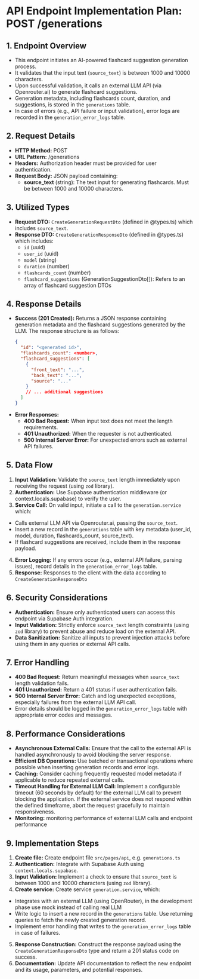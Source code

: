# API Endpoint Implementation Plan: POST /generations

## 1. Endpoint Overview
- This endpoint initiates an AI-powered flashcard suggestion generation process.
- It validates that the input text (`source_text`) is between 1000 and 10000 characters.
- Upon successful validation, it calls an external LLM API (via Openrouter.ai) to generate flashcard suggestions.
- Generation metadata, including flashcards count, duration, and suggestions, is stored in the `generations` table.
- In case of errors (e.g., API failure or input validation), error logs are recorded in the `generation_error_logs` table.

## 2. Request Details
- **HTTP Method:** POST
- **URL Pattern:** /generations
- **Headers:** Authorization header must be provided for user authentication.
- **Request Body:** JSON payload containing:
  - **source_text** (string): The text input for generating flashcards. Must be between 1000 and 10000 characters.

## 3. Utilized Types
- **Request DTO:** `CreateGenerationRequestDto` (defined in @types.ts) which includes `source_text`.
- **Response DTO:** `CreateGenerationResponseDto` (defined in @types.ts) which includes:
  - `id` (uuid)
  - `user_id` (uuid)
  - `model` (string)
  - `duration` (number)
  - `flashcards_count` (number)
  - `flashcard_suggestions` (GenerationSuggestionDto[]): Refers to an array of flashcard suggestion DTOs 

## 4. Response Details
- **Success (201 Created):** Returns a JSON response containing generation metadata and the flashcard suggestions generated by the LLM. The response structure is as follows:
  ```json
  {
    "id": "<generated id>",
    "flashcards_count": <number>,
    "flashcard_suggestions": [
      {
        "front_text": "...",
        "back_text": "...",
        "source": "..."
      }
      // ... additional suggestions
    ]
  }
  ```
- **Error Responses:**
  - **400 Bad Request:** When input text does not meet the length requirements.
  - **401 Unauthorized:** When the requester is not authenticated.
  - **500 Internal Server Error:** For unexpected errors such as external API failures.

## 5. Data Flow
1. **Input Validation:** Validate the `source_text` length immediately upon receiving the request (using `zod` library).
2. **Authentication:** Use Supabase authentication middleware (or context.locals.supabase) to verify the user.
3. **Service Call:** On valid input, initiate a call to the `generation.service` which: 
 - Calls external LLM API via Openrouter.ai, passing the `source_text`.
 - Insert a new record in the `generations` table with key metadata (user_id, model, duration, flashcards_count, source_text).
 - If flashcard suggestions are received, include them in the response payload.
4. **Error Logging:** If any errors occur (e.g., external API failure, parsing issues), record details in the `generation_error_logs` table.
5. **Response:** Responses to the client with the data according to `CreateGenerationResponseDto`

## 6. Security Considerations
- **Authentication:** Ensure only authenticated users can access this endpoint via Supabase Auth integration.
- **Input Validation:** Strictly enforce `source_text` length constraints (using `zod` library) to prevent abuse and reduce load on the external API.
- **Data Sanitization:** Sanitize all inputs to prevent injection attacks before using them in any queries or external API calls.

## 7. Error Handling
- **400 Bad Request:** Return meaningful messages when `source_text` length validation fails.
- **401 Unauthorized:** Return a 401 status if user authentication fails.
- **500 Internal Server Error:** Catch and log unexpected exceptions, especially failures from the external LLM API call.
- Error details should be logged in the `generation_error_logs` table with appropriate error codes and messages.

## 8. Performance Considerations
- **Asynchronous External Calls:** Ensure that the call to the external API is handled asynchronously to avoid blocking the server response.
- **Efficient DB Operations:** Use batched or transactional operations where possible when inserting generation records and error logs.
- **Caching:** Consider caching frequently requested model metadata if applicable to reduce repeated external calls.
- **Timeout Handling for External LLM Call:** Implement a configurable timeout (60 seconds by default) for the external LLM call to prevent blocking the application. If the external service does not respond within the defined timeframe, abort the request gracefully to maintain responsiveness.
- **Monitoring:** monitoring performance of external LLM calls and endpoint performance

## 9. Implementation Steps
1. **Create file:** Create endpoint file `src/pages/api`, e.g. `generations.ts`
2. **Authentication:** Integrate with Supabase Auth using `context.locals.supabase`.
3. **Input Validation:** Implement a check to ensure that `source_text` is between 1000 and 10000 characters (using `zod` library).
4. **Create service:** Create service `generation.service`, which:
  - Integrates with an external LLM (using OpenRouter), in the development phase use mock instead of calling real LLM
  - Write logic to insert a new record in the `generations` table. Use returning queries to fetch the newly created generation record.
  - Implement error handling that writes to the `generation_error_logs` table in case of failures.
5. **Response Construction:** Construct the response payload using the `CreateGenerationResponseDto` type and return a 201 status code on success.
6. **Documentation:** Update API documentation to reflect the new endpoint and its usage, parameters, and potential responses. 